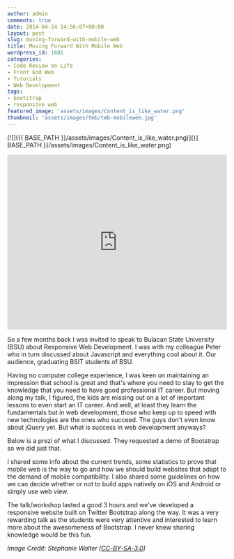 ```yaml
---
author: admin
comments: true
date: 2014-04-24 14:56:07+00:00
layout: post
slug: moving-forward-with-mobile-web
title: Moving Forward With Mobile Web
wordpress_id: 1601
categories:
- Code Review on Life
- Front End Web
- Tutorials
- Web Development
tags:
- bootstrap
- responsive web
featured_image: 'assets/images/Content_is_like_water.png'
thumbnail: 'assets/images/tmb/tmb-mobileweb.jpg'
---
```


[![]({{ BASE_PATH }}/assets/images/Content_is_like_water.png)]({{ BASE_PATH }}/assets/images/Content_is_like_water.png)

<iframe id="iframe_container" frameborder="0" webkitallowfullscreen="" mozallowfullscreen="" allowfullscreen="" width="100%" height="400" src="https://prezi.com/embed/4cwhvkihcwst/?bgcolor=ffffff&amp;lock_to_path=0&amp;autoplay=0&amp;autohide_ctrls=0&amp;landing_data=bHVZZmNaNDBIWmlSa1k1MmNRK3VoaXFhTktOYzU5Ynl1eWtiVVRLK2V4Vm9jRzN5NlBuc1lpZTcrZ2dnSlNqN2dCQT0&amp;landing_sign=KeL9nsh2xDScbI40yigIpUUBFkn3KSCbtcRx3eBoJRk#"></iframe>

So a few months back I was invited to speak to Bulacan State University (BSU) about Responsive Web Development. I was with my colleague Peter who in turn discussed about Javascript and everything cool about it. Our audience, graduating BSIT students of BSU.

Having no computer college experience, I was keen on maintaining an impression that school is great and that's where you need to stay to get the knowledge that you need to have good professional IT career. But moving along my talk, I figured, the kids are missing out on a lot of important lessons to even start an IT career. And well, at least they learn the fundamentals but in web development, those who keep up to speed with new technologies are the ones who succeed. The guys don't even know about jQuery yet. But what is success in web development anyways?

Below is a prezi of what I discussed. They requested a demo of Bootstrap so we did just that.



I shared some info about the current trends, some statistics to prove that mobile web is the way to go and how we should build websites that adapt to the demand of mobile compatibility. I also shared some guidelines on how we can decide whether or not to build apps natively on iOS and Android or simply use web view.

The talk/workshop lasted a good 3 hours and we've developed a responsive website built on Twitter Bootstrap along the way. It was a very rewarding talk as the students were very attentive and interested to learn more about the awesomeness of Bootstrap. I never knew sharing knowledge would be this fun.


_Image Credit: Stéphanie Walter [[CC-BY-SA-3.0](http://creativecommons.org/licenses/by-sa/3.0)]_
